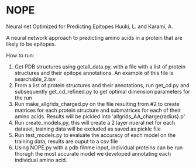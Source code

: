 # NOPE
Neural net Optimized for Predicting Epitopes 
Huuki, L. and Karami, A.

A neural network approach to predicting amino acids in a protein that are likely to be epitopes.

How to run:
1. Get PDB structures using getall_data.py, with a file with a list of protein structures and their epitope annotations. An example of this file is searchable_2.tsv
2. From a list of protein structures and their annotations, run get_cd.py and subsequently get_cd_refined.py to get optimal dimension parameters for the run 
3. Run make_allgrids_charged.py on the file resulting from #2 to create matrices for each protein structure and submatrices for each of their amino acids. Results will be pickled into 'allgrids_AA_charge{radius}.p'
4. Run create_models.py, this will create a 2 layer nueral net for each dataset, training data will be excluded as saved as pickle file
5. Run test_models.py to evaluate the accuracy of each model on the training data, results are ouput to a csv file
6. Using NOPE.py with a pdb filnme input, individual proteins can be run thorugh the most accurate model we developed annotating each individual amino acid. 
